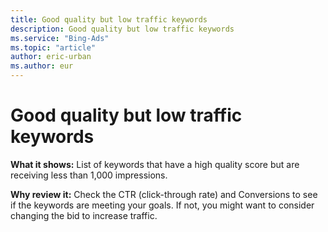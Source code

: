 ```yaml
---
title: Good quality but low traffic keywords
description: Good quality but low traffic keywords
ms.service: "Bing-Ads"
ms.topic: "article"
author: eric-urban
ms.author: eur
---
```


# Good quality but low traffic keywords

**What it shows:**   List of keywords that have a high quality score but are receiving less than 1,000 impressions.

**Why review it:**   Check the CTR (click-through rate) and Conversions to see if the keywords are meeting your goals. If not, you might want to consider changing the bid to increase traffic.


